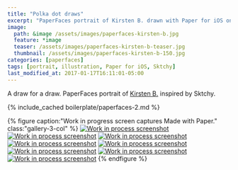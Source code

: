 ```yaml
---
title: "Polka dot draws"
excerpt: "PaperFaces portrait of Kirsten B. drawn with Paper for iOS on an iPad."
image: 
  path: &image /assets/images/paperfaces-kirsten-b.jpg 
  feature: *image
  teaser: /assets/images/paperfaces-kirsten-b-teaser.jpg
  thumbnail: /assets/images/paperfaces-kirsten-b-150.jpg
categories: [paperfaces]
tags: [portrait, illustration, Paper for iOS, Sktchy]
last_modified_at: 2017-01-17T16:11:01-05:00
---
```


A draw for a draw. PaperFaces portrait of [Kirsten B.](http://sktchy.com/WAPmzC ) inspired by Sktchy.

{% include_cached boilerplate/paperfaces-2.md %}

{% figure caption:"Work in progress screen captures Made with Paper." class:"gallery-3-col" %}
[![Work in process screenshot](/assets/images/paperfaces-kirsten-b-process-1-600.jpg)](/assets/images/paperfaces-kirsten-b-process-1-lg.jpg)
[![Work in process screenshot](/assets/images/paperfaces-kirsten-b-process-2-600.jpg)](/assets/images/paperfaces-kirsten-b-process-2-lg.jpg)
[![Work in process screenshot](/assets/images/paperfaces-kirsten-b-process-3-600.jpg)](/assets/images/paperfaces-kirsten-b-process-3-lg.jpg)
[![Work in process screenshot](/assets/images/paperfaces-kirsten-b-process-4-600.jpg)](/assets/images/paperfaces-kirsten-b-process-4-lg.jpg)
[![Work in process screenshot](/assets/images/paperfaces-kirsten-b-process-5-600.jpg)](/assets/images/paperfaces-kirsten-b-process-5-lg.jpg)
[![Work in process screenshot](/assets/images/paperfaces-kirsten-b-process-6-600.jpg)](/assets/images/paperfaces-kirsten-b-process-6-lg.jpg)
[![Work in process screenshot](/assets/images/paperfaces-kirsten-b-process-7-600.jpg)](/assets/images/paperfaces-kirsten-b-process-7-lg.jpg)
[![Work in process screenshot](/assets/images/paperfaces-kirsten-b-process-8-600.jpg)](/assets/images/paperfaces-kirsten-b-process-8-lg.jpg)
{% endfigure %}
